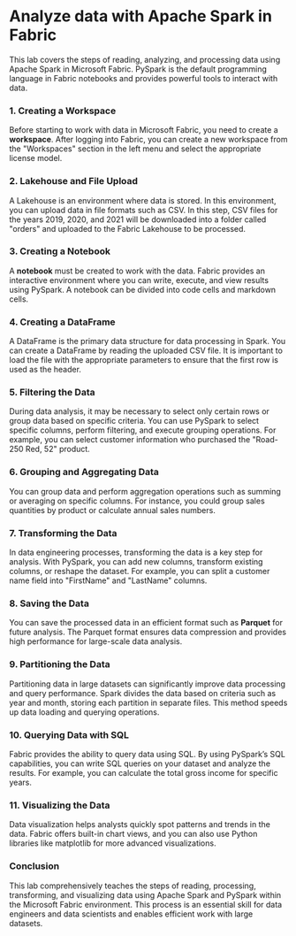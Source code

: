 # Analyze data with Apache Spark in Fabric

This lab covers the steps of reading, analyzing, and processing data using Apache Spark in Microsoft Fabric. PySpark is the default programming language in Fabric notebooks and provides powerful tools to interact with data.

### 1. Creating a Workspace
Before starting to work with data in Microsoft Fabric, you need to create a **workspace**. After logging into Fabric, you can create a new workspace from the "Workspaces" section in the left menu and select the appropriate license model.

### 2. Lakehouse and File Upload
A Lakehouse is an environment where data is stored. In this environment, you can upload data in file formats such as CSV. In this step, CSV files for the years 2019, 2020, and 2021 will be downloaded into a folder called "orders" and uploaded to the Fabric Lakehouse to be processed.

### 3. Creating a Notebook
A **notebook** must be created to work with the data. Fabric provides an interactive environment where you can write, execute, and view results using PySpark. A notebook can be divided into code cells and markdown cells.

### 4. Creating a DataFrame
A DataFrame is the primary data structure for data processing in Spark. You can create a DataFrame by reading the uploaded CSV file. It is important to load the file with the appropriate parameters to ensure that the first row is used as the header.

### 5. Filtering the Data
During data analysis, it may be necessary to select only certain rows or group data based on specific criteria. You can use PySpark to select specific columns, perform filtering, and execute grouping operations. For example, you can select customer information who purchased the "Road-250 Red, 52" product.

### 6. Grouping and Aggregating Data
You can group data and perform aggregation operations such as summing or averaging on specific columns. For instance, you could group sales quantities by product or calculate annual sales numbers.

### 7. Transforming the Data
In data engineering processes, transforming the data is a key step for analysis. With PySpark, you can add new columns, transform existing columns, or reshape the dataset. For example, you can split a customer name field into "FirstName" and "LastName" columns.

### 8. Saving the Data
You can save the processed data in an efficient format such as **Parquet** for future analysis. The Parquet format ensures data compression and provides high performance for large-scale data analysis.

### 9. Partitioning the Data
Partitioning data in large datasets can significantly improve data processing and query performance. Spark divides the data based on criteria such as year and month, storing each partition in separate files. This method speeds up data loading and querying operations.

### 10. Querying Data with SQL
Fabric provides the ability to query data using SQL. By using PySpark’s SQL capabilities, you can write SQL queries on your dataset and analyze the results. For example, you can calculate the total gross income for specific years.

### 11. Visualizing the Data
Data visualization helps analysts quickly spot patterns and trends in the data. Fabric offers built-in chart views, and you can also use Python libraries like matplotlib for more advanced visualizations.

### Conclusion
This lab comprehensively teaches the steps of reading, processing, transforming, and visualizing data using Apache Spark and PySpark within the Microsoft Fabric environment. This process is an essential skill for data engineers and data scientists and enables efficient work with large datasets.
